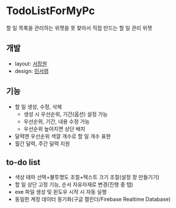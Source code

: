 # TodoListForMyPc
할 일 목록을 관리하는 위젯을 못 찾아서 직접 만드는 할 일 관리 위젯

## 개발
- layout: [서장원](https://github.com/Seo-Jangwon)
- design: [민서령](https://github.com/mremule)

## 기능
- 할 일 생성, 수정, 삭제
    - 생성 시 우선순위, 기간(옵션) 설정 가능
    - 우선순위, 기간, 내용 수정 가능
    - 우선순위 높아지면 상단 배치
- 달력엔 우선순위 색깔 개수로 할 일 개수 표현
- 월간 달력, 주간 달력 지원

## to-do list
- 색상 테마 선택+불투명도 조절+텍스트 크기 조절(설정 창 만들기기)
- 할 일 상단 고정 기능, 순서 자유자재로 변경(진행 중 탭)
- exe 파일 생성 및 윈도우 시작 시 자동 실행
- 동일한 계정 데이터 동기화(구글 캘린더/Firebase Realtime Database)
